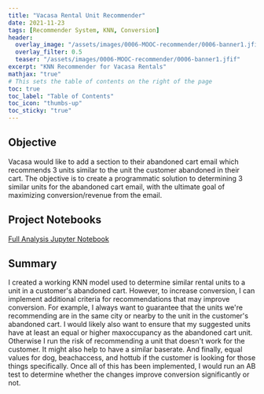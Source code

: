 ```yaml
---
title: "Vacasa Rental Unit Recommender"
date: 2021-11-23
tags: [Recommender System, KNN, Conversion]
header:
  overlay_image: "/assets/images/0006-MOOC-recommender/0006-banner1.jfif"
  overlay_filter: 0.5
  teaser: "/assets/images/0006-MOOC-recommender/0006-banner1.jfif"
excerpt: "KNN Recommender for Vacasa Rentals"
mathjax: "true"
# This sets the table of contents on the right of the page
toc: true
toc_label: "Table of Contents"
toc_icon: "thumbs-up"
toc_sticky: "true"
---
```


## Objective
Vacasa would like to add a section to their abandoned cart email which recommends 3 units similar to the unit the customer abandoned in their cart. The objective is to create a programmatic solution to determining 3 similar units for the abandoned cart email, with the ultimate goal of maximizing conversion/revenue from the email.

## Project Notebooks
[Full Analysis Jupyter Notebook](https://nbviewer.org/github/kenneth-liao/VacasaInterview/blob/main/Vacasa%20Similar%20Unit%20Recommender.ipynb)

## Summary
I created a working KNN model used to determine similar rental units to a unit in a customer's abandoned cart. However, to increase conversion, I can implement additional criteria for recommendations that may improve conversion. For example, I always want to guarantee that the units we're recommending are in the same city or nearby to the unit in the customer's abandoned cart. I would likely also want to ensure that my suggested units have at least an equal or higher maxoccupancy as the abandoned cart unit. Otherwise I run the risk of recommending a unit that doesn't work for the customer. It might also help to have a similar baserate. And finally, equal values for dog, beachaccess, and hottub if the customer is looking for those things specifically. Once all of this has been implemented, I would run an AB test to determine whether the changes improve conversion significantly or not.
